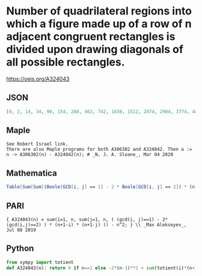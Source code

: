 # Number of quadrilateral regions into which a figure made up of a row of n adjacent congruent rectangles is divided upon drawing diagonals of all possible rectangles\.
https://oeis.org/A324043
## JSON
```JSON
[0, 2, 14, 34, 90, 154, 288, 462, 742, 1038, 1512, 2074, 2904, 3774, 4892, 6154, 7864, 9662, 12022, 14638, 17786, 20998, 25024, 29402, 34672, 40038, 46310, 53038, 61090, 69454, 79344, 89890, 101792, 113854, 127476, 141866, 158428, 175182, 193760, 213274, 235444, 258182, 283858, 310750, 339986]
```
## Maple
```Maple
See Robert Israel link.
There are also Maple programs for both A306302 and A324042. Then a := n -> A306302(n) - A324042(n); # _N. J. A. Sloane_, Mar 04 2020
```
## Mathematica
```Mathematica
Table[Sum[Sum[(Boole[GCD[i, j] == 1] - 2 * Boole[GCD[i, j] == 2]) * (n + 1 - i) * (n + 1 - j), {j, 1, n}], {i, 1, n}] - n^2, {n, 1, 45}] (* _Joshua Oliver_, Feb 05 2020 *)
```
## PARI
```PARI
{ A324043(n) = sum(i=1, n, sum(j=1, n, ( (gcd(i, j)==1) - 2*(gcd(i,j)==2) ) * (n+1-i) * (n+1-j) )) - n^2; } \\ _Max Alekseyev_, Jul 08 2019
```
## Python
```Python
from sympy import totient
def A324043(n): return 0 if n==1 else -2*(n-1)**2 + sum(totient(i)*(n+1-i)*(7*i-2*n-2) for i in range(2,n//2+1)) + sum(totient(i)*(n+1-i)*(2*n+2-i) for i in range(n//2+1,n+1)) # _Chai Wah Wu_, Aug 16 2021
```
